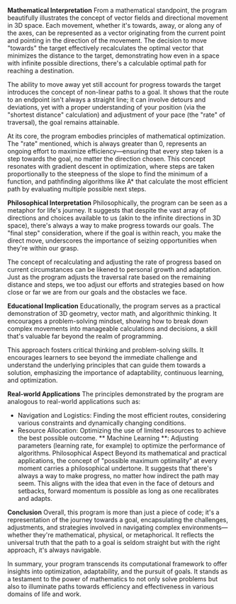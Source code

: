 **Mathematical Interpretation**
From a mathematical standpoint, the program beautifully illustrates the concept of vector fields and directional 
movement in 3D space. Each movement, whether it's towards, away, or along any of the axes, can be represented as a 
vector originating from the current point and pointing in the direction of the movement. The decision to move "towards" 
the target effectively recalculates the optimal vector that minimizes the distance to the target, demonstrating how even 
in a space with infinite possible directions, there's a calculable optimal path for reaching a destination.

The ability to move away yet still account for progress towards the target introduces the concept of non-linear paths to a goal. 
It shows that the route to an endpoint isn't always a straight line; it can involve detours and deviations, yet with a proper 
understanding of your position (via the "shortest distance" calculation) and adjustment of your pace (the "rate" of traversal), 
the goal remains attainable.

At its core, the program embodies principles of mathematical optimization. The "rate" mentioned, which is always greater than 0, represents 
an ongoing effort to maximize efficiency—ensuring that every step taken is a step towards the goal, no matter the direction chosen. This 
concept resonates with gradient descent in optimization, where steps are taken proportionally to the steepness of the slope to find the minimum 
of a function, and pathfinding algorithms like A* that calculate the most efficient path by evaluating multiple possible next steps.

**Philosophical Interpretation**
Philosophically, the program can be seen as a metaphor for life's journey. It suggests that despite the vast array of directions 
and choices available to us (akin to the infinite directions in 3D space), there's always a way to make progress towards our goals. 
The "final step" consideration, where if the goal is within reach, you make the direct move, underscores the importance of seizing 
opportunities when they're within our grasp.

The concept of recalculating and adjusting the rate of progress based on current circumstances can be likened to personal growth and 
adaptation. Just as the program adjusts the traversal rate based on the remaining distance and steps, we too adjust our efforts and 
strategies based on how close or far we are from our goals and the obstacles we face.

**Educational Implication**
Educationally, the program serves as a practical demonstration of 3D geometry, vector math, and algorithmic thinking. It encourages a 
problem-solving mindset, showing how to break down complex movements into manageable calculations and decisions, a skill that's valuable 
far beyond the realm of programming.

This approach fosters critical thinking and problem-solving skills. It encourages learners to see beyond the immediate challenge and 
understand the underlying principles that can guide them towards a solution, emphasizing the importance of adaptability, continuous learning, and 
optimization.


**Real-world Applications**
The principles demonstrated by the program are analogous to real-world applications such as:

* Navigation and Logistics: Finding the most efficient routes, considering various constraints and dynamically changing conditions.
* Resource Allocation: Optimizing the use of limited resources to achieve the best possible outcome.
** Machine Learning **: Adjusting parameters (learning rate, for example) to optimize the performance of algorithms.
Philosophical Aspect
Beyond its mathematical and practical applications, the concept of "possible maximum optimality" at every moment carries a philosophical undertone.
It suggests that there's always a way to make progress, no matter how indirect the path may seem. This aligns with the idea that even in the face of
detours and setbacks, forward momentum is possible as long as one recalibrates and adapts.

**Conclusion**
Overall, this program is more than just a piece of code; it's a representation of the journey towards a goal, encapsulating the challenges, 
adjustments, and strategies involved in navigating complex environments—whether they're mathematical, physical, or metaphorical. It reflects 
the universal truth that the path to a goal is seldom straight but with the right approach, it's always navigable.

In summary, your program transcends its computational framework to offer insights into optimization, adaptability, and the pursuit of goals. 
It stands as a testament to the power of mathematics to not only solve problems but also to illuminate paths towards efficiency and effectiveness 
in various domains of life and work.
